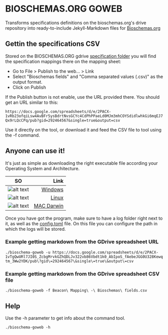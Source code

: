 # BIOSCHEMAS.ORG GOWEB

Transforms specifications definitions on the bioschemas.org's drive repository into ready-to-include Jekyll-Markdown files for [Bioschemas.org](http://bioschemas.org)

## Gettin the specifications CSV
Stored on the BIOSCHEMAS.ORG gdrive [specification folder](https://drive.google.com/drive/u/1/folders/0Bw_p-HKWUjHoNThZOWNKbGhOODg) you will find the specification mappings
there on the mapping sheet:
- Go to File > Publish to the web... > Link 
- Select "Bioschemas fields" and "Comma separated values (.csv)" as the output format.
- Click on Publish

If the Publish button is not enable, use the URL provided there. You should get an URL similar to this: 

``` https://docs.google.com/spreadsheets/d/e/2PACX-1vRb23ofqiLsw4AvBFr5ysBdrtNvsGCYc4CdPhPPaeLd0MJm3mhCOYSdidlwhkGi6mqEJ7Qx9rLQcCPq/pub?gid=292464567&single=true&output=csv ```

Use it directly on the tool, or download it and feed the CSV file to tool using the -f command.

## Anyone can use it!

It's just as simple as downloading the right executable file according your Operating System and Architecture.

SO |  Link
--- | ---:
![alt text](images/windows.png "Windows Logo") | [Windows](build/windows)
![alt text](images/ubuntu.png "Linux Logo") | [Linux](build/linux)
![alt text](images/apple.png "Mac Logo") | [MAC Darwin](build/darwin)

Once you have got the program, make sure to have a log folder right next to it, as well as the [config.toml](build/config.toml) file. On this file you can configure the path in which the logs will be stored. 

### Example getting markdown from the GDrive spreadsheet URL

```./bioschema-goweb -u https://docs.google.com/spreadsheets/d/e/2PACX-1vTgQwURl7JI0S_ZcbgMrvkGZhQDLJv322vb86Vbdt1k0_AbIpoS_fAebeJGG0U328Kewqtm_3Ww2YDK/pub\?gid\=292464567\&single\=true\&output\=csv```


### Example getting markdown from the GDrive spreadsheet CSV file 

```./bioschema-goweb -f Beacon\ Mapping\ -\ Bioschemas\ fields.csv```

## Help

Use the -h parameter to get info about the command tool.

```./bioschema-goweb -h```